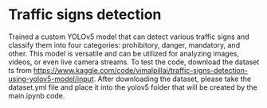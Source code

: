 # Traffic signs detection
Trained a custom YOLOv5 model that can detect various traffic signs and classify them into four categories: prohibitory, danger, mandatory,
and other. This model is versatile and can be utilized for analyzing images, videos, or even live camera streams. 
To test the code, download the dataset ts from https://www.kaggle.com/code/vimalpillai/traffic-signs-detection-using-yolov5-model/input. After downloading the dataset, please take the dataset.yml file and place it into the yolov5 folder that will be created by the main.ipynb code.
